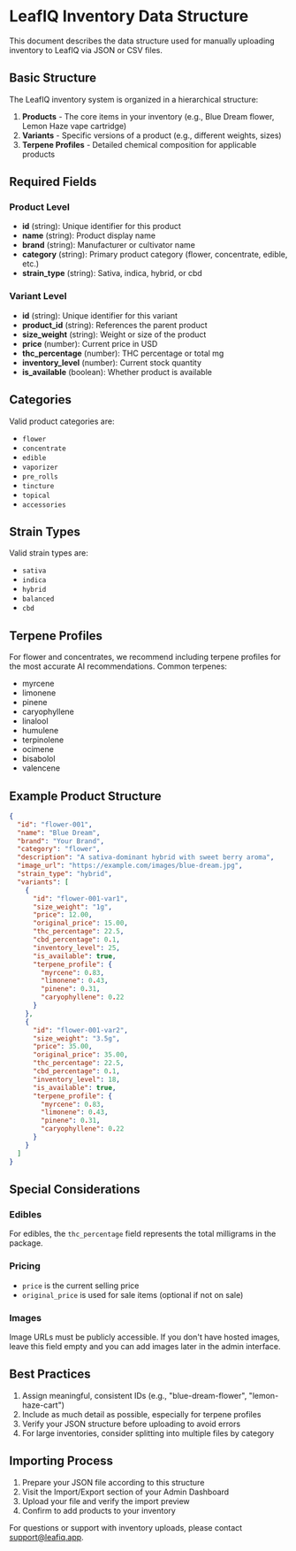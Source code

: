 # LeafIQ Inventory Data Structure

This document describes the data structure used for manually uploading inventory to LeafIQ via JSON or CSV files.

## Basic Structure

The LeafIQ inventory system is organized in a hierarchical structure:

1. **Products** - The core items in your inventory (e.g., Blue Dream flower, Lemon Haze vape cartridge)
2. **Variants** - Specific versions of a product (e.g., different weights, sizes)
3. **Terpene Profiles** - Detailed chemical composition for applicable products

## Required Fields

### Product Level
- **id** (string): Unique identifier for this product
- **name** (string): Product display name
- **brand** (string): Manufacturer or cultivator name
- **category** (string): Primary product category (flower, concentrate, edible, etc.)
- **strain_type** (string): Sativa, indica, hybrid, or cbd

### Variant Level
- **id** (string): Unique identifier for this variant
- **product_id** (string): References the parent product
- **size_weight** (string): Weight or size of the product
- **price** (number): Current price in USD
- **thc_percentage** (number): THC percentage or total mg
- **inventory_level** (number): Current stock quantity
- **is_available** (boolean): Whether product is available

## Categories

Valid product categories are:
- `flower`
- `concentrate`
- `edible`
- `vaporizer`
- `pre_rolls`
- `tincture`
- `topical`
- `accessories`

## Strain Types

Valid strain types are:
- `sativa`
- `indica`
- `hybrid`
- `balanced`
- `cbd`

## Terpene Profiles

For flower and concentrates, we recommend including terpene profiles for the most accurate AI recommendations. Common terpenes:

- myrcene
- limonene
- pinene
- caryophyllene
- linalool
- humulene
- terpinolene
- ocimene
- bisabolol
- valencene

## Example Product Structure

```json
{
  "id": "flower-001",
  "name": "Blue Dream",
  "brand": "Your Brand",
  "category": "flower",
  "description": "A sativa-dominant hybrid with sweet berry aroma",
  "image_url": "https://example.com/images/blue-dream.jpg",
  "strain_type": "hybrid",
  "variants": [
    {
      "id": "flower-001-var1",
      "size_weight": "1g",
      "price": 12.00,
      "original_price": 15.00,
      "thc_percentage": 22.5,
      "cbd_percentage": 0.1,
      "inventory_level": 25,
      "is_available": true,
      "terpene_profile": {
        "myrcene": 0.83,
        "limonene": 0.43,
        "pinene": 0.31,
        "caryophyllene": 0.22
      }
    },
    {
      "id": "flower-001-var2",
      "size_weight": "3.5g",
      "price": 35.00,
      "original_price": 35.00,
      "thc_percentage": 22.5,
      "cbd_percentage": 0.1,
      "inventory_level": 18,
      "is_available": true,
      "terpene_profile": {
        "myrcene": 0.83,
        "limonene": 0.43,
        "pinene": 0.31,
        "caryophyllene": 0.22
      }
    }
  ]
}
```

## Special Considerations

### Edibles
For edibles, the `thc_percentage` field represents the total milligrams in the package.

### Pricing
- `price` is the current selling price
- `original_price` is used for sale items (optional if not on sale)

### Images
Image URLs must be publicly accessible. If you don't have hosted images, leave this field empty and you can add images later in the admin interface.

## Best Practices

1. Assign meaningful, consistent IDs (e.g., "blue-dream-flower", "lemon-haze-cart")
2. Include as much detail as possible, especially for terpene profiles
3. Verify your JSON structure before uploading to avoid errors
4. For large inventories, consider splitting into multiple files by category

## Importing Process

1. Prepare your JSON file according to this structure
2. Visit the Import/Export section of your Admin Dashboard
3. Upload your file and verify the import preview
4. Confirm to add products to your inventory

For questions or support with inventory uploads, please contact support@leafiq.app.